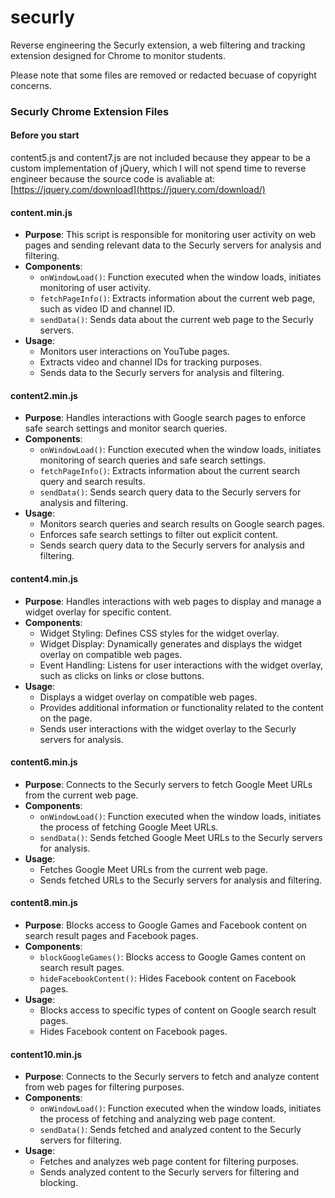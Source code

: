 # securly
Reverse engineering the Securly extension, a web filtering and tracking extension designed for Chrome to monitor students.

Please note that some files are removed or redacted becuase of copyright concerns.

### Securly Chrome Extension Files

#### Before you start

content5.js and content7.js are not included because they appear to be a custom implementation of jQuery, which I will not spend time to reverse engineer because the source code is avaliable at:
[https://jquery.com/download](https://jquery.com/download/)

#### content.min.js
- **Purpose**: This script is responsible for monitoring user activity on web pages and sending relevant data to the Securly servers for analysis and filtering.
- **Components**:
  - `onWindowLoad()`: Function executed when the window loads, initiates monitoring of user activity.
  - `fetchPageInfo()`: Extracts information about the current web page, such as video ID and channel ID.
  - `sendData()`: Sends data about the current web page to the Securly servers.
- **Usage**:
  - Monitors user interactions on YouTube pages.
  - Extracts video and channel IDs for tracking purposes.
  - Sends data to the Securly servers for analysis and filtering.

#### content2.min.js
- **Purpose**: Handles interactions with Google search pages to enforce safe search settings and monitor search queries.
- **Components**:
  - `onWindowLoad()`: Function executed when the window loads, initiates monitoring of search queries and safe search settings.
  - `fetchPageInfo()`: Extracts information about the current search query and search results.
  - `sendData()`: Sends search query data to the Securly servers for analysis and filtering.
- **Usage**:
  - Monitors search queries and search results on Google search pages.
  - Enforces safe search settings to filter out explicit content.
  - Sends search query data to the Securly servers for analysis and filtering.

#### content4.min.js
- **Purpose**: Handles interactions with web pages to display and manage a widget overlay for specific content.
- **Components**:
  - Widget Styling: Defines CSS styles for the widget overlay.
  - Widget Display: Dynamically generates and displays the widget overlay on compatible web pages.
  - Event Handling: Listens for user interactions with the widget overlay, such as clicks on links or close buttons.
- **Usage**:
  - Displays a widget overlay on compatible web pages.
  - Provides additional information or functionality related to the content on the page.
  - Sends user interactions with the widget overlay to the Securly servers for analysis.

#### content6.min.js
- **Purpose**: Connects to the Securly servers to fetch Google Meet URLs from the current web page.
- **Components**:
  - `onWindowLoad()`: Function executed when the window loads, initiates the process of fetching Google Meet URLs.
  - `sendData()`: Sends fetched Google Meet URLs to the Securly servers for analysis.
- **Usage**:
  - Fetches Google Meet URLs from the current web page.
  - Sends fetched URLs to the Securly servers for analysis and filtering.

#### content8.min.js
- **Purpose**: Blocks access to Google Games and Facebook content on search result pages and Facebook pages.
- **Components**:
  - `blockGoogleGames()`: Blocks access to Google Games content on search result pages.
  - `hideFacebookContent()`: Hides Facebook content on Facebook pages.
- **Usage**:
  - Blocks access to specific types of content on Google search result pages.
  - Hides Facebook content on Facebook pages.

#### content10.min.js
- **Purpose**: Connects to the Securly servers to fetch and analyze content from web pages for filtering purposes.
- **Components**:
  - `onWindowLoad()`: Function executed when the window loads, initiates the process of fetching and analyzing web page content.
  - `sendData()`: Sends fetched and analyzed content to the Securly servers for filtering.
- **Usage**:
  - Fetches and analyzes web page content for filtering purposes.
  - Sends analyzed content to the Securly servers for filtering and blocking.
